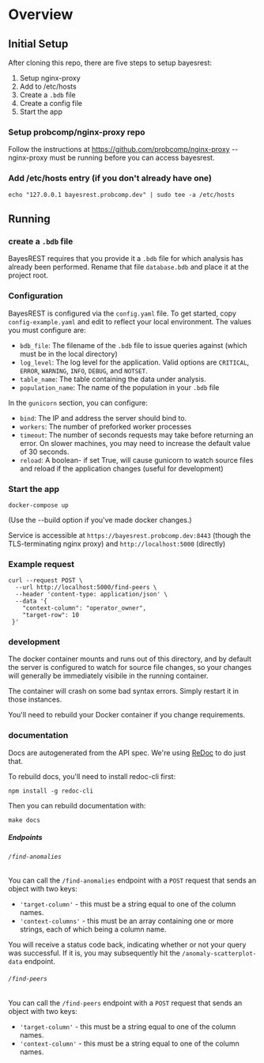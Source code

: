 # Overview

## Initial Setup

After cloning this repo, there are five steps to setup bayesrest:
1. Setup nginx-proxy
1. Add to /etc/hosts
1. Create a `.bdb` file
1. Create a config file
1. Start the app

### Setup probcomp/nginx-proxy repo

Follow the instructions at https://github.com/probcomp/nginx-proxy -- nginx-proxy must be running before you can access bayesrest.

### Add /etc/hosts entry (if you don't already have one)

    echo "127.0.0.1 bayesrest.probcomp.dev" | sudo tee -a /etc/hosts


## Running

### create a `.bdb` file
BayesREST requires that you provide it a `.bdb` file for which analysis has already been performed. Rename that file `database.bdb` and place it at the project root.

### Configuration

BayesREST is configured via the `config.yaml` file. To get started, copy `config-example.yaml` and edit to reflect your local environment. The values you must configure are:

- `bdb_file`: The filename of the `.bdb` file to issue queries against (which must be in the local directory)
- `log_level`: The log level for the application. Valid options are `CRITICAL`, `ERROR`, `WARNING`, `INFO`, `DEBUG`, and `NOTSET`.
- `table_name`: The table containing the data under analysis.
- `population_name`: The name of the population in your `.bdb` file

In the `gunicorn` section, you can configure:

- `bind`: The IP and address the server should bind to.
- `workers`: The number of preforked worker processes
- `timeout`: The number of seconds requests may take before returning an error. On slower machines, you may need to increase the default value of 30 seconds.
- `reload`: A boolean- if set True, will cause gunicorn to watch source files and reload if the application changes (useful for development)

### Start the app

    docker-compose up

(Use the --build option if you've made docker changes.)

Service is accessible at `https://bayesrest.probcomp.dev:8443` (though the TLS-terminating nginx proxy) and `http://localhost:5000` (directly)

### Example request

    curl --request POST \
      --url http://localhost:5000/find-peers \
      --header 'content-type: application/json' \
      --data '{
        "context-column": "operator_owner",
        "target-row": 10
     }'

### development

The docker container mounts and runs out of this directory, and by default the server is configured to watch for source file changes, so your changes will generally be immediately visibile in the running container.

The container will crash on some bad syntax errors. Simply restart it in those instances.

You'll need to rebuild your Docker container if you change requirements.

### documentation

Docs are autogenerated from the API spec. We're using [ReDoc](https://github.com/Rebilly/ReDoc/blob/master/cli/README.md) to do just that.

To rebuild docs, you'll need to install redoc-cli first:

    npm install -g redoc-cli

Then you can rebuild documentation with:

    make docs

##### Endpoints

###### `/find-anomalies`
You can call the `/find-anomalies` endpoint with a `POST` request that sends an object with two keys:
* `'target-column'` - this must be a string equal to one of the column names.
* `'context-columns'` - this must be an array containing one or more strings, each of which being a column name.

You will receive a status code back, indicating whether or not your query was successful.  If it is, you may subsequently hit the `/anomaly-scatterplot-data` endpoint.

###### `/find-peers`
You can call the `/find-peers` endpoint with a `POST` request that sends an object with two keys:
* `'target-column'` - this must be a string equal to one of the column names.
* `'context-column'` - this must be a string equal to one of the column names.
